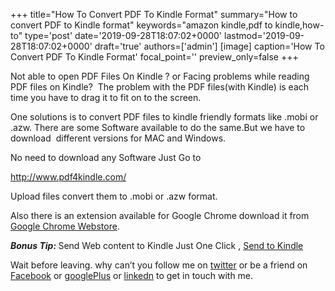 +++
title="How To Convert PDF To Kindle Format"
summary="How to convert PDF to Kindle format"
keywords="amazon kindle,pdf to kindle,how-to"
type='post'
date='2019-09-28T18:07:02+0000'
lastmod='2019-09-28T18:07:02+0000'
draft='true'
authors=['admin']
[image]
caption='How To Convert PDF To Kindle Format'
focal_point=''
preview_only=false
+++








Not able to open PDF Files On Kindle ? or Facing problems while reading PDF files on Kindle?&nbsp; The problem with the PDF files(with Kindle) is each time you have to drag it to fit on to the screen.

One solutions is to convert PDF files to kindle friendly formats like .mobi or .azw. There are some Software available to do the same.But we have to download&nbsp; different versions for MAC and Windows.

No need to download any Software Just Go to

http://www.pdf4kindle.com/

Upload files convert them to .mobi or .azw format.

Also there is an extension available for Google Chrome download it from <a title="PDF4kindle extension" href="https://chrome.google.com/webstore/detail/pdf4kindle/fghacdodjfjdcnikcifbjeaomhipabkb" target="_blank" rel="nofollow">Google Chrome Webstore</a>.

<em><strong>Bonus Tip:</strong></em><strong> </strong>Send Web content to Kindle Just One Click , <a title="Send To Kindle" href="https://www.arungudelli.com/2012/09/send-to-kindle.html" target="_blank">Send to Kindle</a>

Wait before leaving.
why can’t you follow me on <a href="https://twitter.com/arungudelli" target="_blank">twitter</a> or be a friend on <a href="https://www.facebook.com/gudelliArun" target="_blank">Facebook</a> or <a href="https://plus.google.com/+ArunkumarGudelli" target="_blank">googlePlus</a> or <a href="https://www.linkedin.com/in/arungudelli/" target="_blank">linkedn</a> to get in touch with me.







